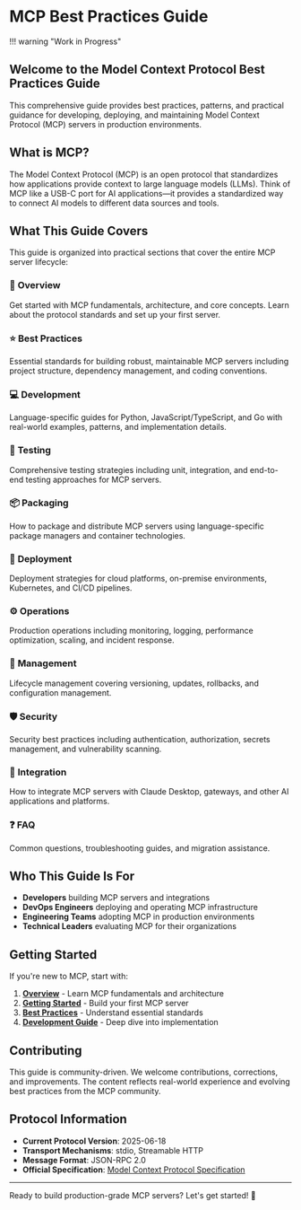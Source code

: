 # MCP Best Practices Guide

!!! warning "Work in Progress"

## Welcome to the Model Context Protocol Best Practices Guide

This comprehensive guide provides best practices, patterns, and practical guidance for developing, deploying, and maintaining Model Context Protocol (MCP) servers in production environments.

## What is MCP?

The Model Context Protocol (MCP) is an open protocol that standardizes how applications provide context to large language models (LLMs). Think of MCP like a USB-C port for AI applications—it provides a standardized way to connect AI models to different data sources and tools.

## What This Guide Covers

This guide is organized into practical sections that cover the entire MCP server lifecycle:

### 🧭 **Overview**
Get started with MCP fundamentals, architecture, and core concepts. Learn about the protocol standards and set up your first server.

### ⭐ **Best Practices**
Essential standards for building robust, maintainable MCP servers including project structure, dependency management, and coding conventions.

### 💻 **Development**
Language-specific guides for Python, JavaScript/TypeScript, and Go with real-world examples, patterns, and implementation details.

### 🧪 **Testing**
Comprehensive testing strategies including unit, integration, and end-to-end testing approaches for MCP servers.

### 📦 **Packaging**
How to package and distribute MCP servers using language-specific package managers and container technologies.

### 🚀 **Deployment**
Deployment strategies for cloud platforms, on-premise environments, Kubernetes, and CI/CD pipelines.

### ⚙️ **Operations**
Production operations including monitoring, logging, performance optimization, scaling, and incident response.

### 🔧 **Management**
Lifecycle management covering versioning, updates, rollbacks, and configuration management.

### 🛡️ **Security**
Security best practices including authentication, authorization, secrets management, and vulnerability scanning.

### 🔌 **Integration**
How to integrate MCP servers with Claude Desktop, gateways, and other AI applications and platforms.

### ❓ **FAQ**
Common questions, troubleshooting guides, and migration assistance.

## Who This Guide Is For

- **Developers** building MCP servers and integrations
- **DevOps Engineers** deploying and operating MCP infrastructure
- **Engineering Teams** adopting MCP in production environments
- **Technical Leaders** evaluating MCP for their organizations

## Getting Started

If you're new to MCP, start with:

1. **[Overview](overview/index.md)** - Learn MCP fundamentals and architecture
2. **[Getting Started](overview/getting-started.md)** - Build your first MCP server
3. **[Best Practices](best-practice/mcp-best-practices.md)** - Understand essential standards
4. **[Development Guide](develop/index.md)** - Deep dive into implementation

## Contributing

This guide is community-driven. We welcome contributions, corrections, and improvements. The content reflects real-world experience and evolving best practices from the MCP community.

## Protocol Information

- **Current Protocol Version**: 2025-06-18
- **Transport Mechanisms**: stdio, Streamable HTTP
- **Message Format**: JSON-RPC 2.0
- **Official Specification**: [Model Context Protocol Specification](https://spec.modelcontextprotocol.io)

---

Ready to build production-grade MCP servers? Let's get started! 🚀

